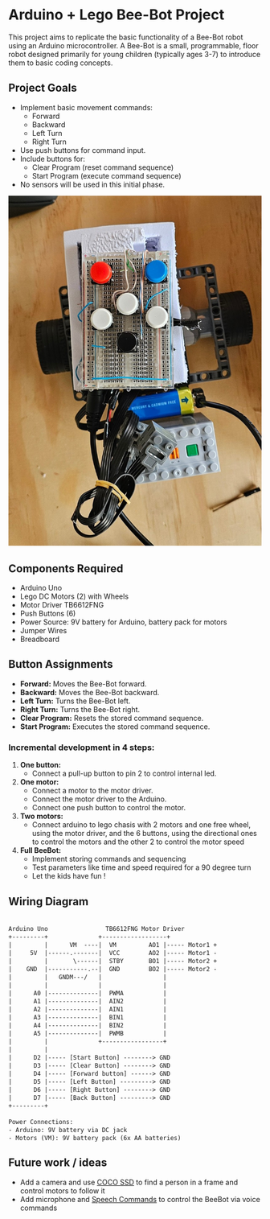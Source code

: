 # Arduino + Lego Bee-Bot Project

This project aims to replicate the basic functionality of a Bee-Bot robot using an Arduino microcontroller. A Bee-Bot is a small, programmable, floor robot designed primarily for young children (typically ages 3-7) to introduce them to basic coding concepts.

## Project Goals

* Implement basic movement commands:
    * Forward
    * Backward
    * Left Turn
    * Right Turn
* Use push buttons for command input.
* Include buttons for:
    * Clear Program (reset command sequence)
    * Start Program (execute command sequence)
* No sensors will be used in this initial phase.

![Lego + Arduino Bee-Bot](assets/beebot.jpg)

## Components Required

* Arduino Uno
* Lego DC Motors (2) with Wheels
* Motor Driver TB6612FNG
* Push Buttons (6)
* Power Source: 9V battery for Arduino, battery pack for motors
* Jumper Wires
* Breadboard

## Button Assignments

* **Forward:** Moves the Bee-Bot forward.
* **Backward:** Moves the Bee-Bot backward.
* **Left Turn:** Turns the Bee-Bot left.
* **Right Turn:** Turns the Bee-Bot right.
* **Clear Program:** Resets the stored command sequence.
* **Start Program:** Executes the stored command sequence.

### Incremental development in 4 steps:

1.  **One button:**
    * Connect a pull-up button to pin 2 to control internal led.
2.  **One motor:**
    * Connect a motor to the motor driver.
    * Connect the motor driver to the Arduino.
    * Connect one push button to control the motor.
3.  **Two motors:**
    * Connect arduino to lego chasis with 2 motors and one free wheel, using the motor driver, and the 6 buttons, using the directional ones to control the motors and the other 2 to control the motor speed
4.  **Full BeeBot:**
    * Implement storing commands and sequencing
    * Test parameters like time and speed required for a 90 degree turn
    * Let the kids have fun !

## Wiring Diagram

```

Arduino Uno                TB6612FNG Motor Driver
+---------+              +------------------+
|         |      VM  ----|  VM         AO1 |----- Motor1 +
|     5V  |------.-------|  VCC        AO2 |----- Motor1 -
|         |       \------|  STBY       BO1 |----- Motor2 +
|    GND  |-----------.--|  GND        BO2 |----- Motor2 -
|         |   GNDM---/   |                 |
|         |              |                 |
|      A0 |--------------|  PWMA           |
|      A1 |--------------|  AIN2           |
|      A2 |--------------|  AIN1           |
|      A3 |--------------|  BIN1           |
|      A4 |--------------|  BIN2           |
|      A5 |--------------|  PWMB           |
|         |              +-----------------+
|         |
|      D2 |----- [Start Button] --------> GND
|      D3 |----- [Clear Button] --------> GND
|      D4 |----- [Forward button] ------> GND
|      D5 |----- [Left Button] ---------> GND
|      D6 |----- [Right Button] --------> GND
|      D7 |----- [Back Button] ---------> GND
+---------+

Power Connections:
- Arduino: 9V battery via DC jack
- Motors (VM): 9V battery pack (6x AA batteries)

```

## Future work / ideas

* Add a camera and use [COCO SSD](https://github.com/tensorflow/tfjs-models/blob/master/coco-ssd) to find a person in a frame and control motors to follow it
* Add microphone and [Speech Commands](https://github.com/tensorflow/tfjs-models/blob/master/speech-commands) to control the BeeBot via voice commands